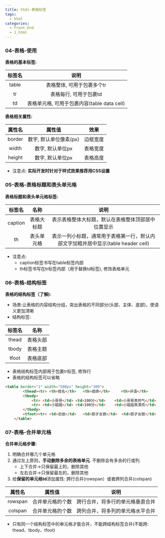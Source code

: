 ```yaml
---
title: html-表格标签
tags:
  - html
categories:
  - Front-End
  - 1_html
---
```

<!-- toc -->
### 04-表格-使用

**表格的基本标签:**

|  标签名  |               说明                |
| :---: | :-----------------------------: |
| table |         表格整体, 可用于包裹多个tr         |
|  tr   |          表格每行, 可用于包裹td          |
|  td   | 表格单元格, 可用于包裹内容(table data cell) |

**表格相关属性:**

| 属性名 |         属性值         |   效果   |
| :----: | :--------------------: | :------: |
| border | 数字, 默认单位像素(px) | 边框宽度 |
| width  |    数字, 默认单位px    | 表格宽度 |
| height |    数字, 默认单位px    | 表格高度 |

- 注意点: **实际开发时针对于样式效果推荐用CSS设置**

### 05-表格-表格标题和表头单元格

**表格标题和表头单元格标签:**

|   标签名   |  名称   |                         说明                         |
| :-----: | :---: | :------------------------------------------------: |
| caption | 表格大标题 |             表示表格整体大标题，默认在表格整体顶部居中位置显示              |
|   th    | 表头单元格 | 表示一列小标题，通常用于表格第一行，默认内部文字加粗并居中显示(table header cell) |

- 注意点: 
  - caption标签书写在table标签内部
  - th标签书写在tr标签内部（用于替换td标签), 修饰表格单元

### 06-表格-结构标签

**表格的结构标签（了解):**

- 场景:让表格的内容结构分组，突出表格的不同部分(头部、主体、底部)，使语义更加清晰
- 结构标签:  

| 标签名 |   名称   |
| :----: | :------: |
| thead  | 表格头部 |
| tbody  | 表格主题 |
| tfoot  | 表格底部 |

- 表格结构标签内部用于包裹tr标签, 修饰行
- 表格的结构标签可以省略
```html
<table border="1" width="500px" height="300">
        <thead><tr> <th>姓名</th>   <th>成绩</th>     <th>评语</th>         </tr></thead>
        <tbody>
            <tr> <td>小哥哥</td> <td>100分</td>    <td>小哥哥真帅气</td>  </tr>
            <tr> <td>小姐姐</td> <td>100分</td>    <td>小姐姐真漂亮</td>  </tr>
        </tbody>
        <tfoot><tr> <td>总结</td>   <td>郎才女貌</td>  <td>郎才女貌</td>     </tr></tfoot>
    </table>
```

### 07-表格-合并单元格

**合并单元格步骤:**

1. 明确合并哪几个单元格
2. 通过左上原则，**手动删除多余的表格单元**. 不删除会有多余的行或列.
   - 上下合并→只保留最上的，删除其他
   - 左右合并→只保留最左的，删除其他
3. 给**保留的单元格td**添加属性: 跨行合并(rowspan）或者跨列合并(colspan)

| 属性名  |      属性值      |               说明               |
| :-----: | :--------------: | :------------------------------: |
| rowspan | 合并单元格的个数 | 跨行合并，将多行的单元格垂直合并 |
| colspan | 合并单元格的个数 | 跨列合并，将多列的单元格水平合并 |

- 只有同一个结构标签中的单元格才能合并，不能跨结构标签合并(不能跨: thead、tbody、tfoot)